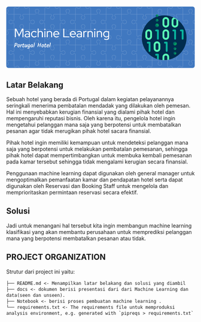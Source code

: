 ![Header](header.png)

## Latar Belakang
Sebuah hotel yang berada di Portugal dalam kegiatan pelayanannya seringkali menerima pembatalan mendadak yang dilakukan oleh pemesan. Hal ini menyebabkan kerugian finansial yang dialami pihak hotel dan mempengaruhi reputasi bisnis. Oleh karena itu, pengelola hotel ingin mengetahui pelanggan mana saja yang berpotensi untuk membatalkan pesanan agar tidak merugikan pihak hotel sacara finansial.

Pihak hotel ingin memiliki kemampuan untuk mendeteksi pelanggan mana saja yang berpotensi untuk melakukan pembatalan pemesanan, sehingga pihak hotel dapat mempertimbangkan untuk membuka kembali pemesanan pada kamar tersebut sehingga tidak mengalami kerugian secara finansial.

Penggunaan machine learning dapat digunakan oleh general manager untuk mengoptimalkan pemanfaatan kamar dan pendapatan hotel serta dapat digunakan oleh Reservasi dan Booking Staff untuk mengelola dan memprioritaskan permintaan reservasi secara efektif.

## Solusi
Jadi untuk menangani hal tersebut kita ingin membangun machine learning klasifikasi yang akan membantu perusahaan untuk memprediksi pelanggan mana yang berpotensi membatalkan pesanan atau tidak.

## PROJECT ORGANIZATION

Strutur dari project ini yaitu:

    ├── README.md <- Menampilkan latar belakang dan solusi yang diambil
    ├── docs <- dokumen berisi presentasi dari dari Machine Learning dan data(seen dan unseen).
    ├── Notebook <- berisi proses pembuatan machine learning .
    └── requirements.txt <- The requirements file untuk memproduksi analysis environment, e.g. generated with `pipreqs > requirements.txt`

